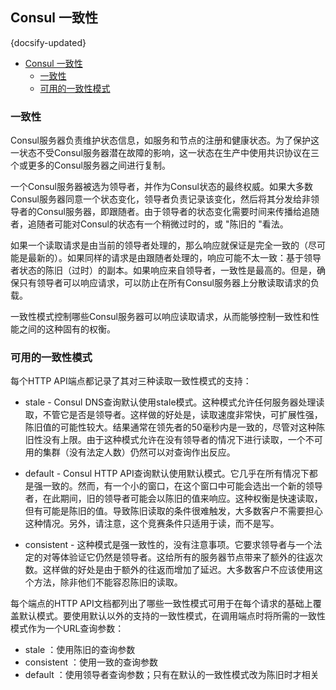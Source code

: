 ## Consul 一致性
{docsify-updated}

- [Consul 一致性](#consul-一致性)
	- [一致性](#一致性)
	- [可用的一致性模式](#可用的一致性模式)



### 一致性
Consul服务器负责维护状态信息，如服务和节点的注册和健康状态。为了保护这一状态不受Consul服务器潜在故障的影响，这一状态在生产中使用共识协议在三个或更多的Consul服务器之间进行复制。

一个Consul服务器被选为领导者，并作为Consul状态的最终权威。如果大多数Consul服务器同意一个状态变化，领导者负责记录该变化，然后将其分发给非领导者的Consul服务器，即跟随者。由于领导者的状态变化需要时间来传播给追随者，追随者可能对Consul的状态有一个稍微过时的，或 "陈旧的 "看法。

如果一个读取请求是由当前的领导者处理的，那么响应就保证是完全一致的（尽可能是最新的）。如果同样的请求是由跟随者处理的，响应可能不太一致：基于领导者状态的陈旧（过时）的副本。如果响应来自领导者，一致性是最高的。但是，确保只有领导者可以响应请求，可以防止在所有Consul服务器上分散读取请求的负载。

一致性模式控制哪些Consul服务器可以响应读取请求，从而能够控制一致性和性能之间的这种固有的权衡。



### 可用的一致性模式
每个HTTP API端点都记录了其对三种读取一致性模式的支持：

+ stale - Consul DNS查询默认使用stale模式。这种模式允许任何服务器处理读取，不管它是否是领导者。这样做的好处是，读取速度非常快，可扩展性强，陈旧值的可能性较大。结果通常在领先者的50毫秒内是一致的，尽管对这种陈旧性没有上限。由于这种模式允许在没有领导者的情况下进行读取，一个不可用的集群（没有法定人数）仍然可以对查询作出反应。

+ default - Consul HTTP API查询默认使用默认模式。它几乎在所有情况下都是强一致的。然而，有一个小的窗口，在这个窗口中可能会选出一个新的领导者，在此期间，旧的领导者可能会以陈旧的值来响应。这种权衡是快速读取，但有可能是陈旧的值。导致陈旧读取的条件很难触发，大多数客户不需要担心这种情况。另外，请注意，这个竞赛条件只适用于读，而不是写。

+ consistent - 这种模式是强一致性的，没有注意事项。它要求领导者与一个法定的对等体验证它仍然是领导者。这给所有的服务器节点带来了额外的往返次数。这样做的好处是由于额外的往返而增加了延迟。大多数客户不应该使用这个方法，除非他们不能容忍陈旧的读取。


每个端点的HTTP API文档都列出了哪些一致性模式可用于在每个请求的基础上覆盖默认模式。要使用默认以外的支持的一致性模式，在调用端点时将所需的一致性模式作为一个URL查询参数：
+ stale ：使用陈旧的查询参数
+ consistent ：使用一致的查询参数
+ default ：使用领导者查询参数；只有在默认的一致性模式改为陈旧时才相关